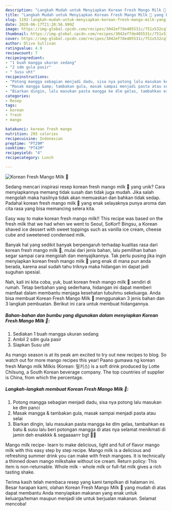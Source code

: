 ```yaml
---
description: "Langkah Mudah untuk Menyiapkan Korean Fresh Mango Milk 🍧 yang Bikin Ngiler"
title: "Langkah Mudah untuk Menyiapkan Korean Fresh Mango Milk 🍧 yang Bikin Ngiler"
slug: 1192-langkah-mudah-untuk-menyiapkan-korean-fresh-mango-milk-yang-bikin-ngiler
date: 2020-06-17T21:20:56.999Z
image: https://img-global.cpcdn.com/recipes/3042ef7de405531c/751x532cq70/korean-fresh-mango-milk-🍧-foto-resep-utama.jpg
thumbnail: https://img-global.cpcdn.com/recipes/3042ef7de405531c/751x532cq70/korean-fresh-mango-milk-🍧-foto-resep-utama.jpg
cover: https://img-global.cpcdn.com/recipes/3042ef7de405531c/751x532cq70/korean-fresh-mango-milk-🍧-foto-resep-utama.jpg
author: Olive Sullivan
ratingvalue: 4.9
reviewcount: 7
recipeingredient:
- "1 buah mangga ukuran sedang"
- "2 sdm gula pasir"
- " Susu uht"
recipeinstructions:
- "Potong mangga sebagian menjadi dadu, sisa nya potong lalu masukan ke dlm panci"
- "Masak mangga &amp; tambakan gula, masak sampai menjadi pasta atau selai"
- "Biarkan dingin, lalu masukan pasta mangga ke dlm gelas, tambahkan es batu &amp; susu lalu beri potongan mangga di atas nya selamat menikmati di jamin deh enakkkk &amp; segaaaarrr bgt 🤤🤭"
categories:
- Resep
tags:
- korean
- fresh
- mango

katakunci: korean fresh mango 
nutrition: 293 calories
recipecuisine: Indonesian
preptime: "PT29M"
cooktime: "PT42M"
recipeyield: "4"
recipecategory: Lunch

---
```



![Korean Fresh Mango Milk 🍧](https://img-global.cpcdn.com/recipes/3042ef7de405531c/751x532cq70/korean-fresh-mango-milk-🍧-foto-resep-utama.jpg)

Sedang mencari inspirasi resep korean fresh mango milk 🍧 yang unik? Cara menyiapkannya memang tidak susah dan tidak juga mudah. Jika salah mengolah maka hasilnya tidak akan memuaskan dan bahkan tidak sedap. Padahal korean fresh mango milk 🍧 yang enak selayaknya punya aroma dan cita rasa yang bisa memancing selera kita.

Easy way to make korean fresh mango milk!! This recipe was based on the fresh milk that we had when we went to Seoul, SoKor!! Bingsu, a Korean shaved ice dessert with sweet toppings such as vanilla ice cream, cheese cube and sweetened condensed milk.

Banyak hal yang sedikit banyak berpengaruh terhadap kualitas rasa dari korean fresh mango milk 🍧, mulai dari jenis bahan, lalu pemilihan bahan segar sampai cara mengolah dan menyajikannya. Tak perlu pusing jika ingin menyiapkan korean fresh mango milk 🍧 yang enak di mana pun anda berada, karena asal sudah tahu triknya maka hidangan ini dapat jadi suguhan spesial.


Nah, kali ini kita coba, yuk, buat korean fresh mango milk 🍧 sendiri di rumah. Tetap berbahan yang sederhana, hidangan ini dapat memberi manfaat dalam membantu menjaga kesehatan tubuhmu sekeluarga. Anda bisa membuat Korean Fresh Mango Milk 🍧 menggunakan 3 jenis bahan dan 3 langkah pembuatan. Berikut ini cara untuk membuat hidangannya.

<!--inarticleads1-->

##### Bahan-bahan dan bumbu yang digunakan dalam menyiapkan Korean Fresh Mango Milk 🍧:

1. Sediakan 1 buah mangga ukuran sedang
1. Ambil 2 sdm gula pasir
1. Siapkan  Susu uht


As mango season is at its peak am excited to try out new recipes to blog. So watch out for more mango recipes this year! Paano gumawa ng korean fresh Mango milk Milkis (Korean: 밀키스) is a soft drink produced by Lotte Chilsung, a South Korean beverage company. The top countries of supplier is China, from which the percentage. 

<!--inarticleads2-->

##### Langkah-langkah membuat Korean Fresh Mango Milk 🍧:

1. Potong mangga sebagian menjadi dadu, sisa nya potong lalu masukan ke dlm panci
1. Masak mangga &amp; tambakan gula, masak sampai menjadi pasta atau selai
1. Biarkan dingin, lalu masukan pasta mangga ke dlm gelas, tambahkan es batu &amp; susu lalu beri potongan mangga di atas nya selamat menikmati di jamin deh enakkkk &amp; segaaaarrr bgt 🤤🤭


Mango milk recipe- learn to make delicious, light and full of flavor mango milk with this easy step by step recipe. Mango milk is a delicious and refreshing summer drink you can make with fresh mangoes. It is technically a thinned down mango milkshake without ice cream. Return policy: This item is non-returnable. Whole milk - whole milk or full-fat milk gives a rich tasting shake. 

Terima kasih telah membaca resep yang kami tampilkan di halaman ini. Besar harapan kami, olahan Korean Fresh Mango Milk 🍧 yang mudah di atas dapat membantu Anda menyiapkan makanan yang enak untuk keluarga/teman maupun menjadi ide untuk berjualan makanan. Selamat mencoba!
